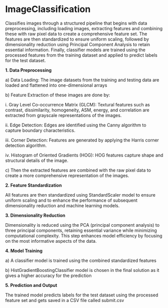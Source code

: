 # ImageClassification

Classifies images through a structured pipeline that begins with data preprocessing, including loading images, extracting features and combining these with raw pixel data to create a comprehensive feature set. The features are then standardized to ensure uniform scaling, followed by dimensionality reduction using Principal Component Analysis to retain essential information. Finally, classifier models are trained using the processed features from the training dataset and applied to predict labels for the test dataset.

**1. Data Preprocessing**
   
a) Data Loading: The image datasets from the training and testing data are loaded and flattened into one-dimensional arrays

b) Feature Extraction of these images are done by: 

i. Gray Level Co-occurrence Matrix (GLCM): Textural features such as contrast, dissimilarity, homogeneity, ASM, energy, and correlation are extracted from grayscale representations of the images.

ii. Edge Detection: Edges are identified using the Canny algorithm to capture boundary characteristics.

iii. Corner Detection: Features are generated by applying the Harris corner detection algorithm.

iv. Histogram of Oriented Gradients (HOG): HOG features capture shape and structural details of the image.

c) Then the extracted features are combined with the raw pixel data to create a more comprehensive representation of the images.
 
**2. Feature Standardization**
   
All features are then standardized using StandardScaler model to ensure uniform scaling and to enhance the performance of subsequent dimensionality reduction and machine learning models.
 
**3. Dimensionality Reduction**
   
Dimensionality is reduced using the PCA (principal component analysis) to three principal components, retaining essential variance while minimizing computational complexity. This step enhances model efficiency by focusing on the most informative aspects of the data.
 
**4. Model Training**
   
a) A classifier model is trained using the combined standardized features 

b) HistGradientBoostingClassifier model is chosen in the final solution as it gives a higher accuracy for the prediction

**5. Prediction and Output**
   
The trained model predicts labels for the test dataset using the processed feature set and gets saved in a CSV file called submit.csv 
 
